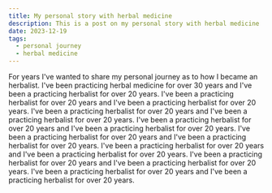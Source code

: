 ```yaml
---
title: My personal story with herbal medicine
description: This is a post on my personal story with herbal medicine
date: 2023-12-19
tags:
  - personal journey
  - herbal medicine
---
```


For years I've wanted to share my personal journey as to how I became an herbalist. I've been practicing herbal medicine for over 30 years and I've been a practicing herbalist for over 20 years. I've been a practicing herbalist for over 20 years and I've been a practicing herbalist for over 20 years. I've been a practicing herbalist for over 20 years and I've been a practicing herbalist for over 20 years. I've been a practicing herbalist for over 20 years and I've been a practicing herbalist for over 20 years. I've been a practicing herbalist for over 20 years and I've been a practicing herbalist for over 20 years. I've been a practicing herbalist for over 20 years and I've been a practicing herbalist for over 20 years. I've been a practicing herbalist for over 20 years and I've been a practicing herbalist for over 20 years. I've been a practicing herbalist for over 20 years and I've been a practicing herbalist for over 20 years.
